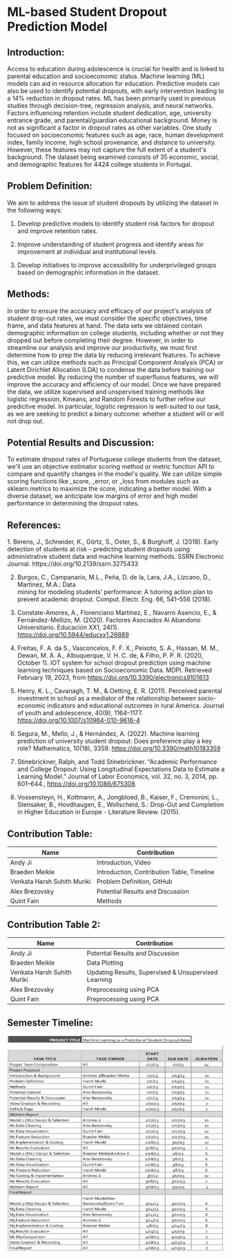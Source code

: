 <h1>ML-based Student Dropout Prediction Model</h1>

<h2>Introduction:</h2>
Access to education during adolescence is crucial for health and is linked to parental education and socioeconomic status. Machine learning (ML) models can aid in resource allocation for education. Predictive models can also be used to identify potential dropouts, with early intervention leading to a 14% reduction in dropout rates. ML has been primarily used in previous studies through decision-tree, regression analysis, and neural networks. Factors influencing retention include student dedication, age, university entrance grade, and parental/guardian educational background. Money is not as significant a factor in dropout rates as other variables. One study focused on socioeconomic features such as age, race, human development index, family income, high school provenance, and distance to university. However, these features may not capture the full extent of a student's background. The dataset being examined consists of 35 economic, social, and demographic features for 4424 college students in Portugal.

<h2>Problem Definition:</h2>

We aim to address the issue of student dropouts by utilizing the dataset in the following ways:

1. Develop predictive models to identify student risk factors for dropout and improve retention rates.

2. Improve understanding of student progress and identify areas for improvement at individual and institutional levels.

3. Develop initiatives to improve accessibility for underprivileged groups based on demographic information in the dataset.

<h2>Methods:</h2>
In order to ensure the accuracy and efficacy of our project's analysis of student drop-out rates, we must consider the specific objectives, time frame, and data features at hand. The data sets we obtained contain demographic information on college students, including whether or not they dropped out before completing their degree. However, in order to streamline our analysis and improve our productivity, we must first determine how to prep the data by reducing irrelevant features.
To achieve this, we can utilize methods such as Principal Component Analysis (PCA) or Latent Dirichlet Allocation (LDA) to condense the data before training our predictive model. By reducing the number of superfluous features, we will improve the accuracy and efficiency of our model.
Once we have prepared the data, we utilize supervised and unspervised training methods like logistic regression, Kmeans, and Random Forests to further refine our predictive model. In particular, logistic regression is well-suited to our task, as we are seeking to predict a binary outcome: whether a student will or will not drop out. 

<h2>Potential Results and Discussion:</h2>
To estimate dropout rates of Portuguese college students from the dataset, we'll use an objective estimator scoring method or metric function API to compare and quantify changes in the model's quality. We can utilize simple scoring functions like _score, _error, or _loss from modules such as sklearn.metrics to maximize the score, indicating a better model. With a diverse dataset, we anticipate low margins of error and high model performance in determining the dropout rates.

<h2>References:</h2>
1. Berens, J., Schneider, K., Görtz, S., Oster, S., & Burghoff, J. (2018). Early detection of students
   at risk – predicting student dropouts using administrative student data and machine learning methods. SSRN Electronic Journal. https://doi.org/10.2139/ssrn.3275433

2. Burgos, C., Campanario, M.L., Peña, D. de la, Lara, J.A., Lizcano, D., Martínez, M.A.: Data  
   mining for modeling students’ performance: A tutoring action plan to prevent academic dropout.
   Comput. Electr. Eng. 66, 541–556 (2018).

3. Constate-Amores, A., Florenciano Martínez, E., Navarro Asencio, E., & Fernández-Mellizo, M.
   (2020). Factores Asociados Al Abandono Universitario. Educación XX1, 24(1). https://doi.org/10.5944/educxx1.26889

4. Freitas, F. A. da S., Vasconcelos, F. F. X., Peixoto, S. A., Hassan, M. M., Dewan, M. A. A.,
   Albuquerque, V. H. C. de, & Filho, P. P. R. (2020, October 1). IOT system for school dropout prediction using machine learning techniques based on Socioeconomic Data. MDPI. Retrieved February 19, 2023, from https://doi.org/10.3390/electronics9101613

5. Henry, K. L., Cavanagh, T. M., & Oetting, E. R. (2011). Perceived parental investment in school
   as a mediator of the relationship between socio-economic indicators and educational outcomes in rural America. Journal of youth and adolescence, 40(9), 1164–1177. https://doi.org/10.1007/s10964-010-9616-4

6. Segura, M., Mello, J., & Hernández, A. (2022). Machine learning prediction of university student
   dropout: Does preference play a key role? Mathematics, 10(18), 3359. https://doi.org/10.3390/math10183359

7. Stinebrickner, Ralph, and Todd Stinebrickner. “Academic Performance and College Dropout:
   Using Longitudinal Expectations Data to Estimate a Learning Model.” Journal of Labor Economics, vol. 32, no. 3, 2014, pp. 601–644., https://doi.org/10.1086/675308.

8. Vossensteyn, H., Kottmann, A., Jongbloed, B., Kaiser, F., Cremonini, L., Stensaker, B.,
   Hovdhaugen, E., Wollscheid, S.: Drop-Out and Completion in Higher Education in Europe - Literature Review. (2015).

<h2>Contribution Table:</h2>

| Name                        | Contribution                               |
| --------------------------- | ------------------------------------------ |
| Andy Ji                     | Introduction, Video                        |
| Braeden Meikle              | Introduction, Contribution Table, Timeline |
| Venkata Harsh Suhith Muriki | Problem Definition, GitHub                 |
| Alex Brezovsky              | Potential Results and Discussion           |
| Quint Fain                  | Methods                                    |

<h2>Contribution Table 2:</h2>

| Name                        | Contribution                               |
| --------------------------- | ------------------------------------------ |
| Andy Ji                     | Potential Results and Discussion           |
| Braeden Meikle              | Data Plotting |
| Venkata Harsh Suhith Muriki | Updating Results, Supervised & Unsupervised Learning|
| Alex Brezovsky              | Preprocessing using PCA                    |
| Quint Fain                  | Preprocessing using PCA                    |

<h2>Semester Timeline:</h2>
<img src="images/Project_Deadlines.png" alt="Timeline" width="500" height="500">
